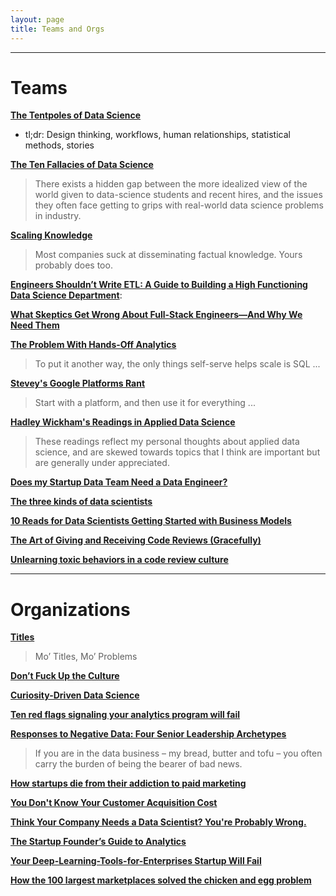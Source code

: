 ```yaml
---
layout: page
title: Teams and Orgs
---
```


---

# Teams

[**The Tentpoles of Data Science**](https://simplystatistics.org/2019/01/18/the-tentpoles-of-data-science/)

- tl;dr: Design thinking, workflows, human relationships, statistical methods, stories

[**The Ten Fallacies of Data Science**](https://towardsdatascience.com/the-ten-fallacies-of-data-science-9b2af78a1862)

> There exists a hidden gap between the more idealized view of the world given to data-science students and recent hires, and the issues they often face getting to grips with real-world data science problems in industry.

[**Scaling Knowledge**](https://blog.fishtownanalytics.com/scaling-knowledge-160f9f5a9b6c)

> Most companies suck at disseminating factual knowledge. Yours probably does too.

[**Engineers Shouldn’t Write ETL: A Guide to Building a High Functioning Data Science Department**](https://multithreaded.stitchfix.com/blog/2016/03/16/engineers-shouldnt-write-etl/):

[**What Skeptics Get Wrong About Full-Stack Engineers—And Why We Need Them**](https://angel.co/blog/what-skeptics-get-wrong-about-full-stack-engineers-and-why-we-need-them)

[**The Problem With Hands-Off Analytics**](https://mode.com/blog/problem-with-hands-off-analytics)

> To put it another way, the only things self-serve helps scale is SQL ...

[**Stevey's Google Platforms Rant**](https://gist.github.com/chitchcock/1281611)

> Start with a platform, and then use it for everything ...

[**Hadley Wickham's Readings in Applied Data Science**](https://github.com/hadley/stats337)

> These readings reflect my personal thoughts about applied data science, and are skewed towards topics that I think are important but are generally under appreciated.

[**Does my Startup Data Team Need a Data Engineer?**](https://blog.fishtownanalytics.com/does-my-startup-data-team-need-a-data-engineer-b6f4d68d7da9)

[**The three kinds of data scientists**](http://www.residentmar.io/2018/10/18/roles-in-data-science.html)

[**10 Reads for Data Scientists Getting Started with Business Models**](https://www.conordewey.com/posts/2019/5/17/10-reads-for-data-scientists-getting-started-with-business-models)

[**The Art of Giving and Receiving Code Reviews (Gracefully)**](http://www.alexandra-hill.com/2018/06/25/the-art-of-giving-and-receiving-code-reviews/)

[**Unlearning toxic behaviors in a code review culture**](https://www.freecodecamp.org/news/unlearning-toxic-behaviors-in-a-code-review-culture-b7c295452a3c/)

---

# Organizations

[**Titles**](https://medium.com/@gokulrajaram/the-one-thing-ceos-should-delay-as-long-as-possible-ea28347714b0)

> Mo’ Titles, Mo’ Problems

[**Don’t Fuck Up the Culture**](https://medium.com/@bchesky/dont-fuck-up-the-culture-597cde9ee9d4)

[**Curiosity-Driven Data Science**](https://hbr.org/2018/11/curiosity-driven-data-science)

[**Ten red flags signaling your analytics program will fail**](https://www.mckinsey.com/business-functions/mckinsey-analytics/our-insights/ten-red-flags-signaling-your-analytics-program-will-fail)

[**Responses to Negative Data: Four Senior Leadership Archetypes**](https://www.kaushik.net/avinash/leadership-archetypes-responses-to-negative-data/)

> If you are in the data business – my bread, butter and tofu – you often carry the burden of being the bearer of bad news.

[**How startups die from their addiction to paid marketing**](https://andrewchen.co/paid-marketing-addiction/)

[**You Don't Know Your Customer Acquisition Cost**](https://blog.usejournal.com/you-dont-know-your-customer-acquisition-cost-f7bf820f9d4a)

[**Think Your Company Needs a Data Scientist? You're Probably Wrong.**](https://www.entrepreneur.com/article/310505)

[**The Startup Founder’s Guide to Analytics**](https://thinkgrowth.org/the-startup-founders-guide-to-analytics-1d2176f20ac1)

[**Your Deep-Learning-Tools-for-Enterprises Startup Will Fail**](https://medium.com/thelaunchpad/your-deep-learning-tools-for-enterprises-startup-will-fail-94fb70683834)

[**How the 100 largest marketplaces solved the chicken and egg problem**](https://medium.com/@elichait/how-the-100-largest-marketplaces-solved-the-chicken-and-egg-problem-11597b5a54fb)
